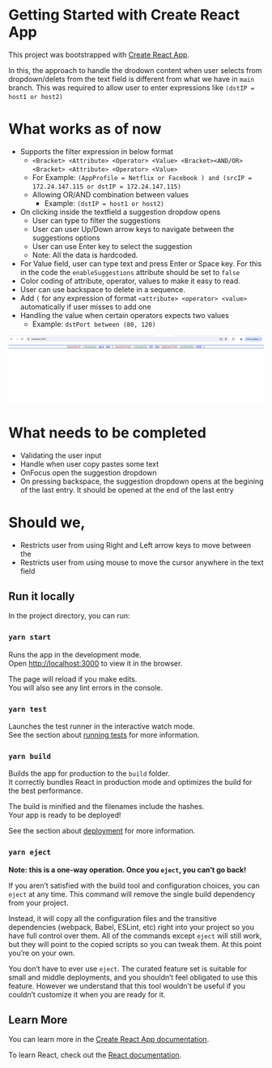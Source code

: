 # Getting Started with Create React App

This project was bootstrapped with [Create React App](https://github.com/facebook/create-react-app).

In this, the approach to handle the drodown content when user selects from dropdown/delets from the text field is different from what we have in `main` branch.
This was required to allow user to enter expressions like `(dstIP = host1 or host2)`

# What works as of now
- Supports the filter expression in below format
    - `<Bracket> <Attribute> <Operator> <Value> <Bracket><AND/OR> <Bracket> <Attribute> <Operator> <Value>` 
    - For Example: `(AppProfile = Netflix or Facebook ) and (srcIP = 172.24.147.115 or dstIP = 172.24.147.115)`
    - Allowing OR/AND combination between values
        - Example: `(dstIP = host1 or host2)`
- On clicking inside the textfield a suggestion dropdow opens
    - User can type to filter the suggestions
    - User can user Up/Down arrow keys to navigate between the suggestions options
    - User can use Enter key to select the suggestion
    - Note: All the data is hardcoded.
- For Value field, user can type text and press Enter or Space key. For this in the code the `enableSuggestions` attribute should be set to `false`
- Color coding of attribute, operator, values to make it easy to read.
- User can use backspace to delete in a sequence.
- Add `(` for any expression of format `<attribute> <operator> <value>` automatically if user misses to add one
- Handling the value when certain operators expects two values
    - Example: `dstPort between (80, 120)`

![alt text](image.png)

# What needs to be completed
- Validating the user input 
- Handle when user copy pastes some text
- OnFocus open the suggestion dropdown
- On pressing backspace, the suggestion dropdown opens at the begining of the last entry. It should be opened at the end of the last entry

# Should we,
- Restricts user from using Right and Left arrow keys to move between the 
- Restricts user from using mouse to move the cursor anywhere in the text field

## Run it locally

In the project directory, you can run:

### `yarn start`

Runs the app in the development mode.\
Open [http://localhost:3000](http://localhost:3000) to view it in the browser.

The page will reload if you make edits.\
You will also see any lint errors in the console.

### `yarn test`

Launches the test runner in the interactive watch mode.\
See the section about [running tests](https://facebook.github.io/create-react-app/docs/running-tests) for more information.

### `yarn build`

Builds the app for production to the `build` folder.\
It correctly bundles React in production mode and optimizes the build for the best performance.

The build is minified and the filenames include the hashes.\
Your app is ready to be deployed!

See the section about [deployment](https://facebook.github.io/create-react-app/docs/deployment) for more information.

### `yarn eject`

**Note: this is a one-way operation. Once you `eject`, you can’t go back!**

If you aren’t satisfied with the build tool and configuration choices, you can `eject` at any time. This command will remove the single build dependency from your project.

Instead, it will copy all the configuration files and the transitive dependencies (webpack, Babel, ESLint, etc) right into your project so you have full control over them. All of the commands except `eject` will still work, but they will point to the copied scripts so you can tweak them. At this point you’re on your own.

You don’t have to ever use `eject`. The curated feature set is suitable for small and middle deployments, and you shouldn’t feel obligated to use this feature. However we understand that this tool wouldn’t be useful if you couldn’t customize it when you are ready for it.

## Learn More

You can learn more in the [Create React App documentation](https://facebook.github.io/create-react-app/docs/getting-started).

To learn React, check out the [React documentation](https://reactjs.org/).
